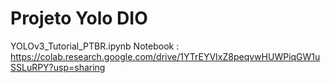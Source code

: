# Projeto Yolo DIO

YOLOv3_Tutorial_PTBR.ipynb Notebook : https://colab.research.google.com/drive/1YTrEYVIxZ8peqvwHUWPiqGW1uSSLuRPY?usp=sharing
